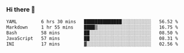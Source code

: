 ### Hi there 👋

<!--
**urzz/urzz** is a ✨ _special_ ✨ repository because its `README.md` (this file) appears on your GitHub profile.

Here are some ideas to get you started:

- 🔭 I’m currently working on ...
- 🌱 I’m currently learning ...
- 👯 I’m looking to collaborate on ...
- 🤔 I’m looking for help with ...
- 💬 Ask me about ...
- 📫 How to reach me: ...
- 😄 Pronouns: ...
- ⚡ Fun fact: ...
-->

<!--START_SECTION:waka-->

```txt
YAML         6 hrs 30 mins   ██████████████░░░░░░░░░░░   56.52 %
Markdown     1 hr 55 mins    ████▒░░░░░░░░░░░░░░░░░░░░   16.75 %
Bash         58 mins         ██░░░░░░░░░░░░░░░░░░░░░░░   08.50 %
JavaScript   57 mins         ██░░░░░░░░░░░░░░░░░░░░░░░   08.31 %
INI          17 mins         ▓░░░░░░░░░░░░░░░░░░░░░░░░   02.56 %
```

<!--END_SECTION:waka-->
